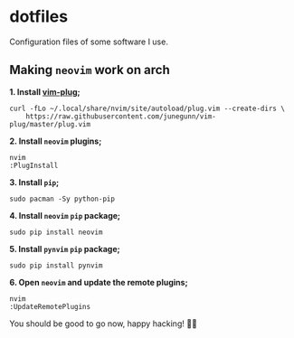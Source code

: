# dotfiles

Configuration files of some software I use.

## Making `neovim` work on arch

**1. Install [vim-plug](https://github.com/junegunn/vim-plug);**

```shell
curl -fLo ~/.local/share/nvim/site/autoload/plug.vim --create-dirs \
    https://raw.githubusercontent.com/junegunn/vim-plug/master/plug.vim
```

**2. Install `neovim` plugins;**
```shell
nvim
:PlugInstall
```

**3. Install `pip`;**

```shell
sudo pacman -Sy python-pip
```

**4. Install `neovim` `pip` package;**

```shell
sudo pip install neovim
```

**5. Install `pynvim` `pip` package;**

```shell
sudo pip install pynvim
```

**6. Open `neovim` and update the remote plugins;**

```shell
nvim
:UpdateRemotePlugins
```

You should be good to go now, happy hacking! :woman_technologist:
